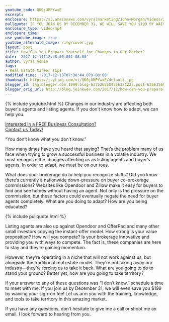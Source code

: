 ```yaml
---
youtube_code: QK0jUMPYwxE
excerpt:
enclosure: https://s3.amazonaws.com/vyralmarketing/John+Morgan/Videos/2017/December/East+Valley+Real+Estate+Careers-+How+Can+You+Prepare+Yourself+for+Changes+in+Our+Market%253F.mp4
pullquote: IF YOU JOIN US BY DECEMBER 31, WE WILL SAVE YOU $199 BY WAIVING YOUR SIGN-ON FEE!
enclosure_type: video/mp4
enclosure_time:
use_youtube_image: true
youtube_alternate_image: /img/cover.jpg
layout: post
title: How Can You Prepare Yourself for Changes in Our Market?
date: '2017-12-11T12:38:00.001-08:00'
author: Vyral Admin
tags:
- Real Estate Career Tips
modified_time: '2017-12-13T07:30:44.079-08:00'
thumbnail: https://i.ytimg.com/vi/QK0jUMPYwxE/default.jpg
blogger_id: tag:blogger.com,1999:blog-6375265584556171223.post-6366356900674666885
blogger_orig_url: http://blog.joinkwev.com/2017/12/how-can-you-prepare-yourself-for.html
---
```

{% include youtube.html %}
Changes in our industry are affecting both buyer's agents and listing agents. If you don't know how to adapt, we can help you.

<div class="post-cta">
<a href="http://www.joinkwev.com/apply" target="_blank">Interested in a FREE Business Consultation?<br>
Contact us Today!</a>
</div>

“You don’t know what you don’t know.”

How many times have you heard that saying? That’s the problem many of us face when trying to grow a successful business in a volatile industry. We must recognize the changes affecting us as listing agents and buyer’s agents. In order to adapt, we must be on our toes.

What does your brokerage do to help you recognize shifts? Did you know there’s currently a nationwide down-pressure on buyer co-brokerage commissions? Websites like Opendoor and Zillow make it easy for buyers to find and see homes without having an agent. Not only is the pressure on the commission, but these factors could eventually negate the need for buyer agents completely. What are you doing to adapt? How are you being educated?

{% include pullquote.html %}

Listing agents are also up against Opendoor and OfferPad and many other small investors copying the instant-offer model. How strong is your value proposition? How will you compete? Is your brokerage innovative and providing you with ways to compete. The fact is, these companies are here to stay and they’re gaining momentum.

However, they’re operating in a niche that will not work against us, but alongside the traditional real estate model. They’re not taking away our industry—they’re forcing us to take it back. What are you going to do to stand your ground? Better yet, how are you going to take territory?

If your answer to any of these questions was “I don’t know,” schedule a time to meet with me. If you join us by December 31, we will even save you $199 by waiving your sign-on fee! Let us arm you with the training, knowledge, and tools to take territory in this amazing market.

If you have any questions, don’t hesitate to give me a call or shoot me an email. I look forward to hearing from you.
